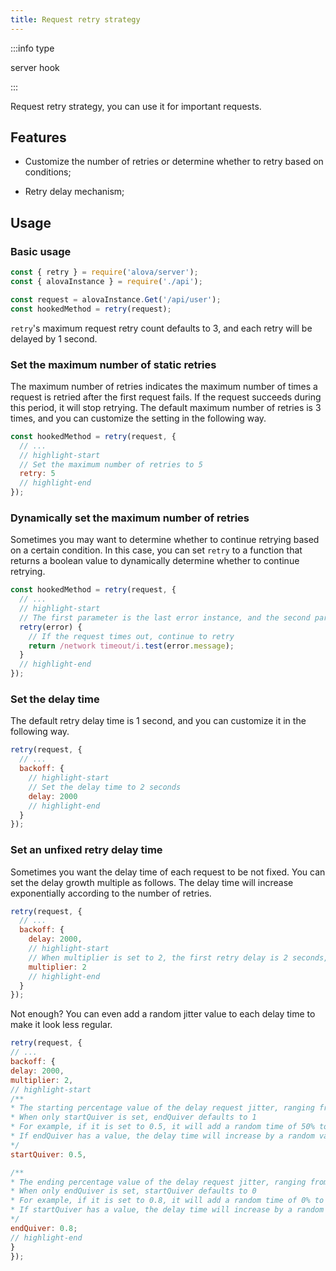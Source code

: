 ```yaml
---
title: Request retry strategy
---
```


:::info type

server hook

:::

Request retry strategy, you can use it for important requests.

## Features

- Customize the number of retries or determine whether to retry based on conditions;

- Retry delay mechanism;

## Usage

### Basic usage

```javascript
const { retry } = require('alova/server');
const { alovaInstance } = require('./api');

const request = alovaInstance.Get('/api/user');
const hookedMethod = retry(request);
```

`retry`'s maximum request retry count defaults to 3, and each retry will be delayed by 1 second.

### Set the maximum number of static retries

The maximum number of retries indicates the maximum number of times a request is retried after the first request fails. If the request succeeds during this period, it will stop retrying. The default maximum number of retries is 3 times, and you can customize the setting in the following way.

```javascript
const hookedMethod = retry(request, {
  // ...
  // highlight-start
  // Set the maximum number of retries to 5
  retry: 5
  // highlight-end
});
```

### Dynamically set the maximum number of retries

Sometimes you may want to determine whether to continue retrying based on a certain condition. In this case, you can set `retry` to a function that returns a boolean value to dynamically determine whether to continue retrying.

```javascript
const hookedMethod = retry(request, {
  // ...
  // highlight-start
  // The first parameter is the last error instance, and the second parameter is the parameter passed in by send
  retry(error) {
    // If the request times out, continue to retry
    return /network timeout/i.test(error.message);
  }
  // highlight-end
});
```

### Set the delay time

The default retry delay time is 1 second, and you can customize it in the following way.

```javascript
retry(request, {
  // ...
  backoff: {
    // highlight-start
    // Set the delay time to 2 seconds
    delay: 2000
    // highlight-end
  }
});
```

### Set an unfixed retry delay time

Sometimes you want the delay time of each request to be not fixed. You can set the delay growth multiple as follows. The delay time will increase exponentially according to the number of retries.

```javascript
retry(request, {
  // ...
  backoff: {
    delay: 2000,
    // highlight-start
    // When multiplier is set to 2, the first retry delay is 2 seconds, the second is 4 seconds, the third is 8 seconds, and so on.
    multiplier: 2
    // highlight-end
  }
});
```

Not enough? You can even add a random jitter value to each delay time to make it look less regular.

```javascript
retry(request, {
// ...
backoff: {
delay: 2000,
multiplier: 2,
// highlight-start
/**
* The starting percentage value of the delay request jitter, ranging from 0-1
* When only startQuiver is set, endQuiver defaults to 1
* For example, if it is set to 0.5, it will add a random time of 50% to 100% to the current delay time
* If endQuiver has a value, the delay time will increase by a random value in the range of startQuiver and endQuiver
*/
startQuiver: 0.5,

/**
* The ending percentage value of the delay request jitter, ranging from 0-1
* When only endQuiver is set, startQuiver defaults to 0
* For example, if it is set to 0.8, it will add a random time of 0% to 80% to the current delay time
* If startQuiver has a value, the delay time will increase by a random value in the range of startQuiver and endQuiver
*/
endQuiver: 0.8;
// highlight-end
}
});
```

<!-- ## API

Please refer to [API-retry](/api/core-hooks#usewatcher). -->
